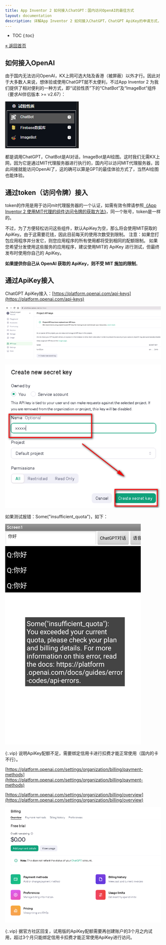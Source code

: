 ```yaml
---
title: App Inventor 2 如何接入ChatGPT：国内访问OpenAI的最佳方式
layout: documentation
description: 详解App Inventor 2 如何接入ChatGPT，ChatGPT ApiKey的申请方式，token访问令牌的作用，ApiKey的收费形式等。
---
```


* TOC
{:toc}

[&laquo; 返回首页](../index.html)

## 如何接入OpenAI

由于国内无法访问OpenAI，KX上网可选大陆及香港（被屏蔽）以外才行。因此对于大多数人来说，想体验或使用ChatGPT就不太便利，不过App Inventor 2 为我们提供了相对便利的一种方式，即“试验性质”下的“ChatBot”及“ImageBot”组件（要求AI伴侣版本 >= v2.67）：

![chatgpt](images/gpt_component.png)

都是调用ChatGPT，ChatBot是AI对话，ImageBot是AI绘图。这时我们无需KX上网，因为它是通过MIT代理服务器进行执行的，国内可以访问MIT代理服务器，因此间接就能访问OpenAI了，这的确可以算是GPT的最佳体验方式了，当然AI绘图也能体验。

## 通过token（访问令牌）接入

token的作用是用于访问mit代理服务器的一个认证，如需有效令牌请参照[《App Inventor 2 使用MIT代理的组件访问令牌的获取方法》](../../creative/token.html)，同一个账号，token是一样的。


不过，为了方便轻松访问这些组件，默认ApiKey为空，那么将会使用MIT获取的ApiKey。由于这需要花钱，因此目前每天的使用次数受到限制。 注意：如果您打包应用程序并分发它，则您应用程序的所有使用都将受到相同的配额限制。 如果您希望分发使用这些服务的应用程序，建议使用MIT的 ApiKey 进行测试，但最终发布时使用你自己的 ApiKey。

**如果提供你自己从 OpenAI 获取的 ApiKey，则不受 MIT 施加的限制**。

## 通过ApiKey接入

ChatGPT ApiKey接入：[https://platform.openai.com/api-keys](https://platform.openai.com/api-keys)

![chatgpt](images/gpt_apikey.png)

![chatgpt](images/gpt_create.png)

如果测试报错：Some("insufficient_quota")，如下：

![chatgpt](images/gpt_apikey_error.png)

{:.vip}
说明ApiKey配额不足，需要绑定信用卡进行扣费才能正常使用（国内的卡不行）。

[https://platform.openai.com/settings/organization/billing/payment-methods](https://platform.openai.com/settings/organization/billing/payment-methods)

[https://platform.openai.com/settings/organization/billing/overview](https://platform.openai.com/settings/organization/billing/overview)

![chatgpt](images/gpt_bill.png)

{:.vip}
据官方社区回复，试用版的ApiKey配额需要再创建账户的3个月之内试用，超过3个月只能绑定信用卡扣费才能正常使用ApiKey进行访问。
